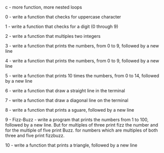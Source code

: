 c - more function, more nested loops

0 - write a function that checks for uppercase character

1 - write a function that checks for a digit (0 through 9)

2 - write a function that multiples two integers

3 - write a function that prints the numbers, from 0 to 9, followed by a new line

4 - write a function that prints the numbers, from 0 to 9, followed by a new line

5 - write a function that prints 10 times the numbers, from 0 to 14, followed by a new line

6 - write a function that draw a straight line in the terminal

7 - write a function that draw a diagonal line on the terminal

8 - write a function that prints a sguare, followed by a new line

9 - Fizz-Buzz - write a program that prints the numbers from 1 to 100, followed by a new line. But for multiples of three print fizz the number and for the multiple of five print Buzz. for numbers which are multiples of both three and five print fizzbuzz.

10 - write a function that prints a triangle, followed by a new line
